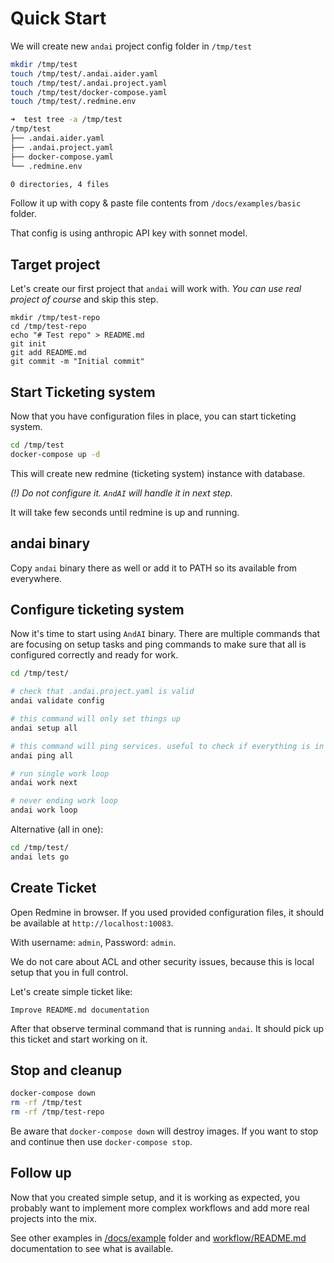 # Quick Start

We will create new `andai` project config folder in `/tmp/test`

```bash
mkdir /tmp/test
touch /tmp/test/.andai.aider.yaml
touch /tmp/test/.andai.project.yaml
touch /tmp/test/docker-compose.yaml
touch /tmp/test/.redmine.env

➜  test tree -a /tmp/test
/tmp/test
├── .andai.aider.yaml
├── .andai.project.yaml
├── docker-compose.yaml
└── .redmine.env

0 directories, 4 files
```

Follow it up with copy & paste file contents from `/docs/examples/basic` folder.

That config is using anthropic API key with sonnet model.

## Target project

Let's create our first project that `andai` will work with. *You can use real project of course* and skip this step.
```
mkdir /tmp/test-repo
cd /tmp/test-repo
echo "# Test repo" > README.md
git init
git add README.md
git commit -m "Initial commit"
```

## Start Ticketing system

Now that you have configuration files in place, you can start ticketing system.

```bash
cd /tmp/test
docker-compose up -d
```

This will create new redmine (ticketing system) instance with database.

*(!) Do not configure it. `AndAI` will handle it in next step.*

It will take few seconds until redmine is up and running.

## andai binary
Copy `andai` binary there as well or add it to PATH so its available from everywhere.

## Configure ticketing system
Now it's time to start using `AndAI` binary.
There are multiple commands that are focusing on setup tasks and ping commands to make sure that all is configured correctly and ready for work.

```bash
cd /tmp/test/

# check that .andai.project.yaml is valid
andai validate config

# this command will only set things up
andai setup all

# this command will ping services. useful to check if everything is in order.
andai ping all

# run single work loop
andai work next

# never ending work loop
andai work loop
```

Alternative (all in one):
```bash
cd /tmp/test/
andai lets go
```

## Create Ticket

Open Redmine in browser. If you used provided configuration files, it should be available at `http://localhost:10083`.

With username: `admin`, Password: `admin`.

We do not care about ACL and other security issues, because this is local setup that you in full control.

Let's create simple ticket like:
```
Improve README.md documentation
```

After that observe terminal command that is running `andai`. It should pick up this ticket and start working on it.

## Stop and cleanup
```bash
docker-compose down
rm -rf /tmp/test
rm -rf /tmp/test-repo
```
Be aware that `docker-compose down` will destroy images. If you want to stop and continue then use `docker-compose stop`.

## Follow up

Now that you created simple setup, and it is working as expected, 
you probably want to implement more complex workflows and add more real projects into the mix.

See other examples in [/docs/example](../examples/) folder and [workflow/README.md](workflow/README.md) documentation to see what is available.
